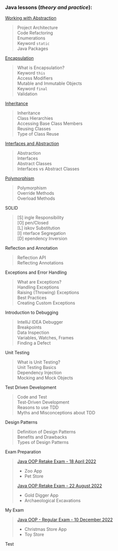 ### Java lessons (_theory and practice_):

[Working with Abstraction](https://github.com/thrako/java_oop/tree/main/lesson01_working_with_abstraction) 
> Project Architecture  
> Code Refactoring  
> Enumerations  
> Keyword `static`  
> Java Packages  

[Encapsulation](https://github.com/thrako/java_oop/tree/main/lesson02_encapsulation)
> What is Encapsulation?  
Keyword `this`  
Access Modifiers  
Mutable and Immutable Objects  
Keyword `final`  
Validation  
> 

[Inheritance](https://github.com/thrako/java_oop/tree/main/lesson03_inheritance)
> Inheritance  
Class Hierarchies  
Accessing Base Class Members  
Reusing Classes  
Type of Class Reuse  
>

[Interfaces and Abstraction](https://github.com/thrako/java_oop/tree/main/lesson04_interfaces)
> Abstraction  
Interfaces  
Abstract Classes  
Interfaces vs Abstract Classes  
>

[Polymorphism](https://github.com/thrako/java_oop/tree/main/lesson05_polymorphism)
> Polymorphism  
Override Methods  
Overload Methods  
>

SOLID
> &#91;S&#93; ingle Responsibility   
&#91;O&#93; pen/Closed  
&#91;L&#93; iskov Substitution  
&#91;I&#93; nterface Segregation  
&#91;D&#93; ependency Inversion  
>

Reflection and Annotation
> Reflection API  
Reflecting Annotations  
>

Exceptions and Error Handling
> What are Exceptions?  
Handling Exceptions  
Raising (Throwing) Exceptions  
Best Practices  
Creating Custom Exceptions  
>

Introduction to Debugging
> IntelliJ IDEA Debugger  
Breakpoints  
Data Inspection  
Variables, Watches, Frames  
Finding a Defect  
>

Unit Testing  
> What is Unit Testing?  
Unit Testing Basics  
Dependency Injection  
Mocking and Mock Objects  
>

Test Driven Development
> Code and Test  
Test-Driven Development  
Reasons to use TDD  
Myths and Misconceptions about TDD  
>

Design Patterns
> Definition of Design Patterns  
Benefits and Drawbacks  
Types of Design Patterns  
>

Exam Preparation
> [Java OOP Retake Exam - 18 April 2022](https://github.com/thrako/java_oop_exam_2022-04-18)
> + Zoo App
> + Pet Store
>
> [Java OOP Retake Exam - 22 August 2022](https://github.com/thrako/java_oop_exam_2022-08-22)
> + Gold Digger App  
> + Archaeological Excavations  


My Exam
> [Java OOP - Regular Exam - 10 December 2022](https://github.com/thrako/java_oop_exam_2022-12-10)
> + Christmas Store App
> + Toy Store

Test